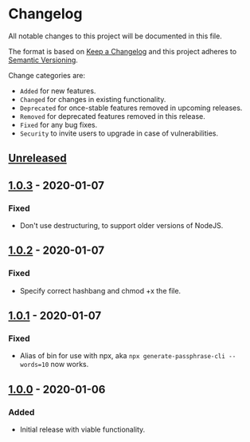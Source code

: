 # Changelog

All notable changes to this project will be documented in this file.

The format is based on [Keep a Changelog](http://keepachangelog.com/en/1.0.0/)
and this project adheres to [Semantic Versioning](http://semver.org/spec/v2.0.0.html).

Change categories are:

* `Added` for new features.
* `Changed` for changes in existing functionality.
* `Deprecated` for once-stable features removed in upcoming releases.
* `Removed` for deprecated features removed in this release.
* `Fixed` for any bug fixes.
* `Security` to invite users to upgrade in case of vulnerabilities.

## [Unreleased]

## [1.0.3] - 2020-01-07
### Fixed
- Don't use destructuring, to support older versions of NodeJS.

## [1.0.2] - 2020-01-07
### Fixed
- Specify correct hashbang and chmod +x the file.

## [1.0.1] - 2020-01-07
### Fixed
- Alias of bin for use with npx, aka `npx generate-passphrase-cli --words=10` now works.

## [1.0.0] - 2020-01-06
### Added
- Initial release with viable functionality.

[Unreleased]: https://github.com/saibotsivad/generate-passphrase-cli/compare/v1.0.0...HEAD
[1.0.3]: https://github.com/saibotsivad/generate-passphrase-cli/compare/v1.0.2...v1.0.3
[1.0.2]: https://github.com/saibotsivad/generate-passphrase-cli/compare/v1.0.1...v1.0.2
[1.0.1]: https://github.com/saibotsivad/generate-passphrase-cli/compare/v1.0.0...v1.0.1
[1.0.0]: https://github.com/saibotsivad/generate-passphrase-cli/compare/v0.0.0...v1.0.0
